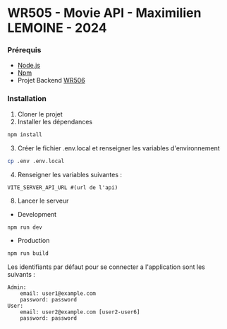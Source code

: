 # WR505 - Movie API - Maximilien LEMOINE - 2024

### Prérequis

- [Node.js](https://nodejs.org/en/)
- [Npm](https://www.npmjs.com/get-npm)
- Projet Backend [WR506]()

### Installation

1. Cloner le projet
2. Installer les dépendances
```bash
npm install
```
3. Créer le fichier .env.local et renseigner les variables d'environnement
```bash
cp .env .env.local
```
4. Renseigner les variables suivantes :
```dotenv
VITE_SERVER_API_URL #(url de l'api)
```
8. Lancer le serveur
- Development
```bash
npm run dev
```
- Production
```bash
npm run build
```

Les identifiants par défaut pour se connecter a l'application sont les suivants :
```dotenv
Admin:
    email: user1@example.com
    password: password
User:
    email: user2@example.com [user2-user6]
    password: password
```
